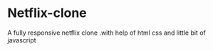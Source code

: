 # Netflix-clone
A fully responsive netflix clone .with help of html css and little bit of javascript
